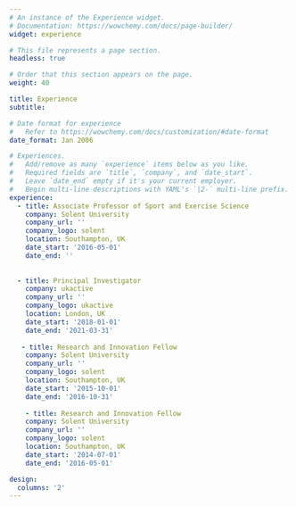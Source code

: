 ```yaml
---
# An instance of the Experience widget.
# Documentation: https://wowchemy.com/docs/page-builder/
widget: experience

# This file represents a page section.
headless: true

# Order that this section appears on the page.
weight: 40

title: Experience
subtitle:

# Date format for experience
#   Refer to https://wowchemy.com/docs/customization/#date-format
date_format: Jan 2006

# Experiences.
#   Add/remove as many `experience` items below as you like.
#   Required fields are `title`, `company`, and `date_start`.
#   Leave `date_end` empty if it's your current employer.
#   Begin multi-line descriptions with YAML's `|2-` multi-line prefix.
experience:
  - title: Associate Professor of Sport and Exercise Science
    company: Solent University
    company_url: ''
    company_logo: solent
    location: Southampton, UK
    date_start: '2016-05-01'
    date_end: ''
    
        
  - title: Principal Investigator
    company: ukactive
    company_url: ''
    company_logo: ukactive
    location: London, UK
    date_start: '2018-01-01'
    date_end: '2021-03-31'
    
   - title: Research and Innovation Fellow
    company: Solent University
    company_url: ''
    company_logo: solent
    location: Southampton, UK
    date_start: '2015-10-01'
    date_end: '2016-10-31'
    
    - title: Research and Innovation Fellow
    company: Solent University
    company_url: ''
    company_logo: solent
    location: Southampton, UK
    date_start: '2014-07-01'
    date_end: '2016-05-01'

design:
  columns: '2'
---
```

